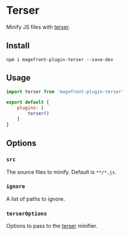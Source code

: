 # Terser

Minify JS files with [terser](https://terser.org/).

## Install

    npm i magefront-plugin-terser --save-dev

## Usage

```js
import terser from 'magefront-plugin-terser'

export default {
    plugins: [
        terser()
    ]
}
```

## Options

### `src`

The source files to minify. Default is `**/*.js`.

### `ignore`

A list of paths to ignore.

### `terserOptions`

Options to pass to the [terser](https://terser.org/docs/api-reference#minify-options) minifier.
